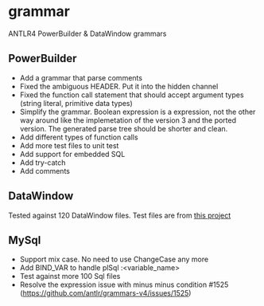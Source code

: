 # grammar
ANTLR4 PowerBuilder & DataWindow grammars

## PowerBuilder
- Add a grammar that parse comments
- Fixed the ambiguous HEADER.  Put it into the hidden channel
- Fixed the function call statement that should accept argument types (string literal, primitive data types)
- Simplify the grammar.  Boolean expression is a expression, not the other way around like the implemetation of the version 3 and the ported version.  The generated parse tree should be shorter and clean.
- Add different types of function calls
- Add more test files to unit test
- Add support for embedded SQL
- Add try-catch
- Add comments

## DataWindow
Tested against 120 DataWindow files.
Test files are from [this project](https://github.com/gmai2006/powerbuilder-pbl-dump/tree/master/test)

## MySql
- Support mix case.  No need to use ChangeCase any more
- Add BIND_VAR to handle plSql :<variable_name>
- Test against more 100 Sql files
- Resolve the expression issue with minus minus  condition #1525 (https://github.com/antlr/grammars-v4/issues/1525)
